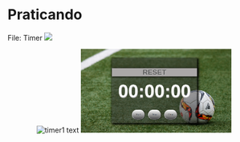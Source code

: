 # Praticando

File: Timer <img src="https://media0.giphy.com/media/jls5k3a7L1N0XRM9d0/giphy.gif?cid=ecf05e47acwz4cc4oymq0hjjiqojgfwmwh5erqadsusommao&rid=giphy.gif&ct=g" width="40"  />

<p align="center">
  <img src="./images/tmer1.png" width="300" title="timer1 text">
  <img src="./images/timer2.png" width="300" title="timer2 text">
</p>
